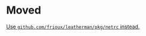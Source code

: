 # Moved

[Use `github.com/frioux/leatherman/pkg/netrc` instead.](https://github.com/frioux/leatherman/tree/master/pkg/netrc)
